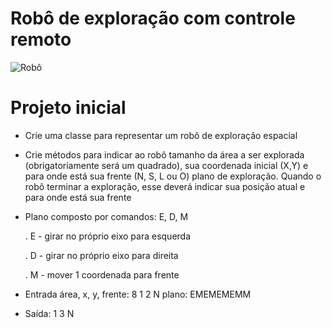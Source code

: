 # Robô de exploração com controle remoto

![Robô](https://media3.giphy.com/media/PEqzN6Mmz1Yje/giphy.gif)

# Projeto inicial

- Crie uma classe para representar um robô de exploração espacial

- Crie métodos para indicar ao robô tamanho da área a ser explorada (obrigatoriamente será um quadrado), sua coordenada inicial (X,Y) e para onde está sua frente (N, S, L ou O) plano de exploração. Quando o robô terminar a exploração, esse deverá indicar sua posição atual e para onde está sua frente

- Plano composto por comandos: E, D, M
 
    . E - girar no próprio eixo para esquerda
    
    . D - girar no próprio eixo para direita
    
    . M - mover 1 coordenada para frente
    
- Entrada área, x, y, frente: 8 1 2 N plano: EMEMEMEMM

- Saída: 1 3 N
